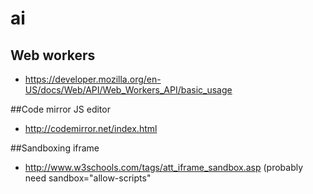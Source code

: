 # ai

## Web workers
- https://developer.mozilla.org/en-US/docs/Web/API/Web_Workers_API/basic_usage

##Code mirror JS editor
- http://codemirror.net/index.html

##Sandboxing iframe
- http://www.w3schools.com/tags/att_iframe_sandbox.asp (probably need sandbox="allow-scripts"
